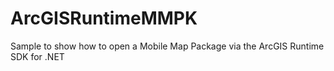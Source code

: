 # ArcGISRuntimeMMPK
Sample to show how to open a Mobile Map Package via the ArcGIS Runtime SDK for .NET
